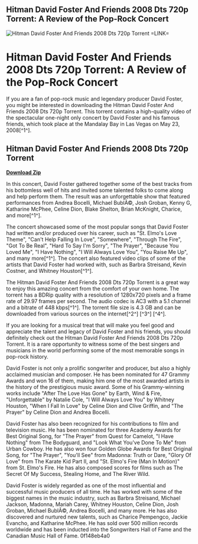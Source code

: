 ## Hitman David Foster And Friends 2008 Dts 720p Torrent: A Review of the Pop-Rock Concert

 
![Hitman David Foster And Friends 2008 Dts 720p Torrent =LINK=](https://encrypted-tbn0.gstatic.com/images?q=tbn:ANd9GcS4S257tBwdxa7vVsrIcH2j6o2Uipm4j1LVwEIC31ufkkxtP-dIR0si3wo)

 
# Hitman David Foster And Friends 2008 Dts 720p Torrent: A Review of the Pop-Rock Concert
  
If you are a fan of pop-rock music and legendary producer David Foster, you might be interested in downloading the Hitman David Foster And Friends 2008 Dts 720p Torrent. This torrent contains a high-quality video of the spectacular one-night only concert by David Foster and his famous friends, which took place at the Mandalay Bay in Las Vegas on May 23, 2008[^1^].
 
## Hitman David Foster And Friends 2008 Dts 720p Torrent


[**Download Zip**](https://www.google.com/url?q=https%3A%2F%2Ftiurll.com%2F2tKDPQ&sa=D&sntz=1&usg=AOvVaw34pTeN2jwqZuCy9FThOuEH)

  
In this concert, David Foster gathered together some of the best tracks from his bottomless well of hits and invited some talented folks to come along and help perform them. The result was an unforgettable show that featured performances from Andrea Bocelli, Michael BublÃ©, Josh Groban, Kenny G, Katharine McPhee, Celine Dion, Blake Shelton, Brian McKnight, Charice, and more[^1^].
  
The concert showcased some of the most popular songs that David Foster had written and/or produced over his career, such as "St. Elmo's Love Theme", "Can't Help Falling In Love", "Somewhere", "Through The Fire", "Got To Be Real", "Hard To Say I'm Sorry", "The Prayer", "Because You Loved Me", "I Have Nothing", "I Will Always Love You", "You Raise Me Up", and many more[^1^]. The concert also featured video clips of some of the artists that David Foster had worked with, such as Barbra Streisand, Kevin Costner, and Whitney Houston[^1^].
  
The Hitman David Foster And Friends 2008 Dts 720p Torrent is a great way to enjoy this amazing concert from the comfort of your own home. The torrent has a BDRip quality with a resolution of 1280x720 pixels and a frame rate of 29.97 frames per second. The audio codec is AC3 with a 5.1 channel and a bitrate of 448 kbps[^1^]. The torrent file size is 4.3 GB and can be downloaded from various sources on the internet[^2^] [^3^] [^4^].
  
If you are looking for a musical treat that will make you feel good and appreciate the talent and legacy of David Foster and his friends, you should definitely check out the Hitman David Foster And Friends 2008 Dts 720p Torrent. It is a rare opportunity to witness some of the best singers and musicians in the world performing some of the most memorable songs in pop-rock history.
  
David Foster is not only a prolific songwriter and producer, but also a highly acclaimed musician and composer. He has been nominated for 47 Grammy Awards and won 16 of them, making him one of the most awarded artists in the history of the prestigious music award. Some of his Grammy-winning works include "After The Love Has Gone" by Earth, Wind & Fire, "Unforgettable" by Natalie Cole, "I Will Always Love You" by Whitney Houston, "When I Fall In Love" by Celine Dion and Clive Griffin, and "The Prayer" by Celine Dion and Andrea Bocelli.
  
David Foster has also been recognized for his contributions to film and television music. He has been nominated for three Academy Awards for Best Original Song, for "The Prayer" from Quest for Camelot, "I Have Nothing" from The Bodyguard, and "Look What You've Done To Me" from Urban Cowboy. He has also won four Golden Globe Awards for Best Original Song, for "The Prayer", "You'll See" from Madonna: Truth or Dare, "Glory Of Love" from The Karate Kid Part II, and "St. Elmo's Fire (Man In Motion)" from St. Elmo's Fire. He has also composed scores for films such as The Secret Of My Success, Stealing Home, and The River Wild.
  
David Foster is widely regarded as one of the most influential and successful music producers of all time. He has worked with some of the biggest names in the music industry, such as Barbra Streisand, Michael Jackson, Madonna, Mariah Carey, Whitney Houston, Celine Dion, Josh Groban, Michael BublÃ©, Andrea Bocelli, and many more. He has also discovered and nurtured new talents, such as Charice Pempengco, Jackie Evancho, and Katharine McPhee. He has sold over 500 million records worldwide and has been inducted into the Songwriters Hall of Fame and the Canadian Music Hall of Fame.
 0f148eb4a0
